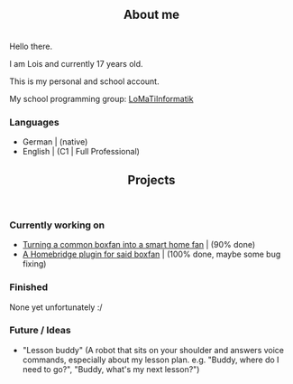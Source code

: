 <h2 align="center">About me</h2>
</br>Hello there.</br>

I am Lois and currently 17 years old.

This is my personal and school account.

My school programming group: [LoMaTiInformatik](https://github.com/LoMaTiInformatik/)

### Languages

- German  | (native)
- English | (C1 | Full Professional)

<h2 align="center">Projects</h2></br>

### Currently working on
- [Turning a common boxfan into a smart home fan](https://github.com/LoMaTiInformatik/Smarthome_Ventilator/)    | (90% done) 
- [A Homebridge plugin for said boxfan](https://github.com/LoMaTiInformatik/Ventilator_homebridge_plugin/)      | (100% done, maybe some bug fixing)

### Finished
None yet unfortunately :/

### Future / Ideas
- "Lesson buddy" (A robot that sits on your shoulder and answers voice commands, especially about my lesson plan. e.g. "Buddy, where do I need to go?", "Buddy, what's my next lesson?")
